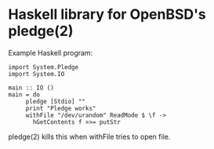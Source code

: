 
Haskell library for OpenBSD's pledge(2)
=======================================

Example Haskell program:


    import System.Pledge
    import System.IO

    main :: IO ()
    main = do
         pledge [Stdio] ""
         print "Pledge works"
         withFile "/dev/urandom" ReadMode $ \f ->
           hGetContents f >>= putStr

pledge(2) kills this when withFile tries to open file.
